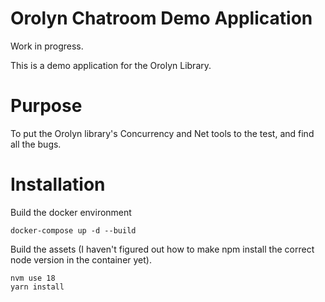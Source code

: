 Orolyn Chatroom Demo Application
================================

Work in progress.

This is a demo application for the Orolyn Library.

Purpose
=======

To put the Orolyn library's Concurrency and Net tools to the test, and find all the bugs.

Installation
============

Build the docker environment

    docker-compose up -d --build

Build the assets (I haven't figured out how to make npm install the correct node version in the container yet).

    nvm use 18
    yarn install
